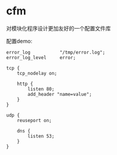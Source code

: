 cfm
===

对模块化程序设计更加友好的一个配置文件库

配置demo:

	error_log 			"/tmp/error.log";
	error_log_level  	error;
	
	tcp {
		tcp_nodelay on;
		
		http {
			listen 80;
			add_header "name=value";
		}
	}
	
	udp {
		reuseport on;
		
		dns {
			listen 53;
		}
	}